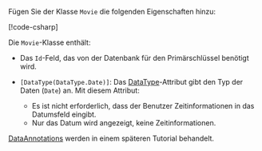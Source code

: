 Fügen Sie der Klasse `Movie` die folgenden Eigenschaften hinzu:

[!code-csharp[](~/tutorials/first-mvc-app/start-mvc/sample/MvcMovie22/Models/Movie.cs?name=snippet1)]

Die `Movie`-Klasse enthält:

* Das `Id`-Feld, das von der Datenbank für den Primärschlüssel benötigt wird.
* `[DataType(DataType.Date)]`:  Das [DataType](/dotnet/api/microsoft.aspnetcore.mvc.dataannotations.internal.datatypeattributeadapter)-Attribut gibt den Typ der Daten (`Date`) an. Mit diesem Attribut:

  * Es ist nicht erforderlich, dass der Benutzer Zeitinformationen in das Datumsfeld eingibt.
  * Nur das Datum wird angezeigt, keine Zeitinformationen.

[DataAnnotations](/dotnet/api/system.componentmodel.dataannotations) werden in einem späteren Tutorial behandelt.